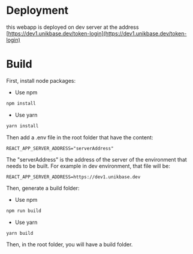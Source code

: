 # Deployment

this webapp is deployed on dev server at the address [https://dev1.unikbase.dev/token-login](https://dev1.unikbase.dev/token-login)

# Build

First, install node packages:

- Use npm
```sh
npm install
```
- Use yarn
```sh
yarn install
```

Then add a .env file in the root folder that have the content:

```env
REACT_APP_SERVER_ADDRESS="serverAddress"
```

The "serverAddress" is the address of the server of the environment that needs to be built.  For example in dev environment, that file will be:

```env
REACT_APP_SERVER_ADDRESS=https://dev1.unikbase.dev
```
Then, generate a build folder:

- Use npm
```sh
npm run build
```
- Use yarn
```sh
yarn build
```

Then, in the root folder, you will have a build folder.
